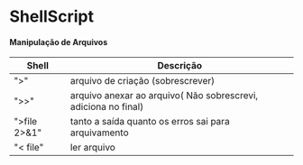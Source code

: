 # ShellScript

#### Manipulação de Arquivos 
Shell | Descrição
----- | ------------
  ">"   | arquivo de criação (sobrescrever)
  ">>" |  arquivo anexar ao arquivo( Não sobrescrevi, adiciona no final) 
  ">file 2>&1"   | tanto a saída quanto os erros sai para arquivamento
  "< file" | ler arquivo

  

 
   
   
